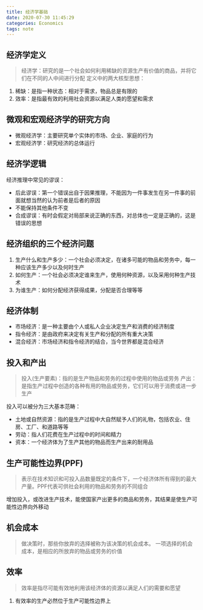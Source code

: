 ```yaml
---
title: 经济学基础
date: 2020-07-30 11:45:29
categories: Economics
tags: note
---
```


## 经济学定义
> 经济学：研究的是一个社会如何利用稀缺的资源生产有价值的商品，并将它们在不同的人中间进行分配
> 定义中的两大核型思想：
1. 稀缺：是指一种状态：相对于需求，物品总是有限的
2. 效率：是指最有效的利用社会资源以满足人类的愿望和需求


## 微观和宏观经济学的研究方向
* 微观经济学：主要研究单个实体的市场、企业、家庭的行为
* 宏观经济学：研究经济的总体运行

## 经济学逻辑
经济推理中常见的谬误：
* 后此谬误：第一个错误出自于因果推理，不能因为一件事发生在另一件事的前面就想当然的认为前者是后者的原因
* 不能保持其他条件不变
* 合成谬误：有时会假定对局部来说正确的东西，对总体也一定是正确的，这是错误的思想

## 经济组织的三个经济问题
1. 生产什么和生产多少：一个社会必须决定，在诸多可能的物品和劳务中，每一种应该生产多少以及何时生产
2. 如何生产：一个社会必须决定谁来生产，使用何种资源，以及采用何种生产技术
3. 为谁生产：如何分配经济获得成果，分配是否合理等等

## 经济体制
* 市场经济：是一种主要由个人或私人企业决定生产和消费的经济制度
* 指令经济：是由政府来决定有关生产和分配的所有重大决策
* 混合经济：市场经济和指令经济的结合，当今世界都是混合经济

## 投入和产出
> 投入(生产要素)：指的是生产物品和劳务的过程中使用的物品或劳务
> 产出：是指生产过程中创造的各种有用的物品或劳务，它们可以用于消费或进一步生产

投入可以被分为三大基本范畴：
* 土地或自然资源：指的是生产过程中大自然赋予人们的礼物，包括农业、住房、工厂、和道路等等
* 劳动：指人们花费在生产过程中的时间和精力
* 资本：一个经济体为了生产其他的物品而生产出来的耐用品

## 生产可能性边界(PPF)
> 表示在技术知识和可投入品数量既定的条件下，一个经济体所有得到的最大产量。PPF代表可供社会利用的物品和劳务的不同组合

增加投入，或改进生产技术，能使国家产出更多的商品和劳务，其结果是使生产可能性边界向外移动

## 机会成本
> 做决策时，那些你放弃的选择被称为该决策的机会成本。
> 一项选择的机会成本，是相应的所放弃的物品或劳务的价值

## 效率
> 效率是指尽可能有效地利用该经济体的资源以满足人们的需要和愿望

1. 有效率的生产必然位于生产可能性边界上
